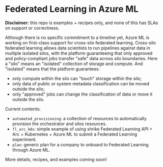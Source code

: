 # Federated Learning in Azure ML

**Disclaimer:** this repo is examples + recipes only, and none of this has SLAs on support or correctness.

Although there is no specific commitment to a timeline yet, Azure ML is working on first-class support for cross-silo federated learning. Cross-silo federated learning allows data scientists to run pipelines against data in multiple isolated silos, with the platform guaranteeing that only approved and policy-compliant jobs transfer "safe" data across silo boundaries. Here a "silo" means an "isolated" collection of storage and compute. And "isolated" means that the platform guarantees:
- only compute within the silo can "touch" storage within the silo;
- only data of public or system metadata classification can be moved outside the silo;
- only "approved" jobs can change the classification of data or move it outside the silo.

Current contents:
- `automated_provisioning`: a collection of resources to automatically provision the orchestrator and silos resources.
- `fl_arc_k8s`: simple example of using shrike Federated Learning API + Arc + Kubernetes + Azure ML to submit a Federated Learning experiment.
- `plan`: generic plan for a company to onboard to Federated Learning through Azure ML.

More details, recipes, and examples coming soon!
